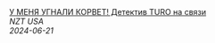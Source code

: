 <!--2024-06-21 13:00:46-->
<div class="yb">
  <a class="nodecor" href="/index.html?rabota/u_menya_ugnali_korvet_detektiv_turo_na_svyazi">
    <img class="preview" data-videoid="fDlXx5GBcjI" src="https://i3.ytimg.com/vi/fDlXx5GBcjI/hqdefault.jpg" align="middle" alt="">
  </a>
  <div class="inlbl text">
    <a class="nodecor" href="/index.html?rabota/u_menya_ugnali_korvet_detektiv_turo_na_svyazi">У МЕНЯ УГНАЛИ КОРВЕТ! Детектив TURO на связи</a><br>
    <i class="smaller2">NZT USA</i><br>
    <i class="smaller3">2024-06-21</i>
  </div>
</div>
